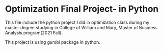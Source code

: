 # Optimization Final Project- in Python
This file include the python project I did in optimization class during my master degree studying in College of William and Mary, Master of Business Analysis program(2021 Fall).

This project is using gurobi package in python.
